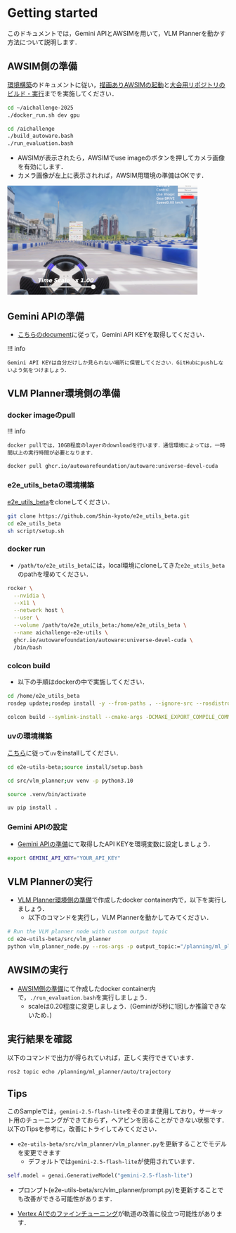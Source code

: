 # Getting started

このドキュメントでは，Gemini APIとAWSIMを用いて，VLM Plannerを動かす方法について説明します．

## AWSIM側の準備

[環境構築](https://automotiveaichallenge.github.io/aichallenge-documentation-2025/setup/requirements.html)のドキュメントに従い，[描画ありAWSIMの起動](https://automotiveaichallenge.github.io/aichallenge-documentation-2025/setup/requirements.html)と[大会用リポジトリのビルド・実行](https://automotiveaichallenge.github.io/aichallenge-documentation-2025/setup/build-docker.html)までを実施してください．

```sh
cd ~/aichallenge-2025
./docker_run.sh dev gpu
```

```sh
cd /aichallenge
./build_autoware.bash
./run_evaluation.bash
```

- AWSIMが表示されたら，AWSIMでuse imageのボタンを押してカメラ画像を有効にします．
- カメラ画像が左上に表示されれば，AWSIM用環境の準備はOKです．

![alt text](../assets/camera_awsim.png)

## Gemini APIの準備

- [こちらのdocument](https://ai.google.dev/gemini-api/docs/api-key?hl=ja)に従って，Gemini API KEYを取得してください．

!!! info

    Gemini API KEYは自分だけしか見られない場所に保管してください．GitHubにpushしないよう気をつけましょう．

## VLM Planner環境側の準備

### docker imageのpull


!!! info

    docker pullでは，10GB程度のlayerのdownloadを行います．通信環境によっては，一時間以上の実行時間が必要となります．

```sh
docker pull ghcr.io/autowarefoundation/autoware:universe-devel-cuda
```

### e2e_utils_betaの環境構築

[e2e_utils_beta](https://github.com/Shin-kyoto/e2e_utils_beta/tree/main)をcloneしてください．

```sh
git clone https://github.com/Shin-kyoto/e2e_utils_beta.git
cd e2e_utils_beta
sh script/setup.sh
```

### docker run

- `/path/to/e2e_utils_beta`には，local環境にcloneしてきた`e2e_utils_beta`のpathを埋めてください．

```sh
rocker \
  --nvidia \
  --x11 \
  --network host \
  --user \
  --volume /path/to/e2e_utils_beta:/home/e2e_utils_beta \
  --name aichallenge-e2e-utils \
  ghcr.io/autowarefoundation/autoware:universe-devel-cuda \
  /bin/bash
```

### colcon build

- 以下の手順はdockerの中で実施してください．

```sh
cd /home/e2e_utils_beta
rosdep update;rosdep install -y --from-paths . --ignore-src --rosdistro $ROS_DISTRO
```

```sh
colcon build --symlink-install --cmake-args -DCMAKE_EXPORT_COMPILE_COMMANDS=ON -DCMAKE_BUILD_TYPE=Release --packages-up-to autoware_auto_planning_msgs autoware_internal_planning_msgs
```

### uvの環境構築

[こちら](https://docs.astral.sh/uv/getting-started/installation/)に従って`uv`をinstallしてください．


```sh
cd e2e-utils-beta;source install/setup.bash
```

```sh
cd src/vlm_planner;uv venv -p python3.10
```

```sh
source .venv/bin/activate
```

```sh
uv pip install .
```

### Gemini APIの設定

- [Gemini APIの準備](#gemini-apiの準備)にて取得したAPI KEYを環境変数に設定しましょう．

```sh
export GEMINI_API_KEY="YOUR_API_KEY"
```

## VLM Plannerの実行

- [VLM Planner環境側の準備](#vlm-planner環境側の準備)で作成したdocker container内で，以下を実行しましょう．
  - 以下のコマンドを実行し，VLM Plannerを動かしてみてください．

```sh
# Run the VLM planner node with custom output topic
cd e2e-utils-beta/src/vlm_planner
python vlm_planner_node.py --ros-args -p output_topic:="/planning/ml_planner/auto/trajectory"
```

## AWSIMの実行

- [AWSIM側の準備](#awsim側の準備)にて作成したdocker container内で，`./run_evaluation.bash`を実行しましょう．
  - scaleは0.20程度に変更しましょう．(Geminiが5秒に1回しか推論できないため．)

## 実行結果を確認

以下のコマンドで出力が得られていれば，正しく実行できています．

```sh
ros2 topic echo /planning/ml_planner/auto/trajectory
```

## Tips

このSampleでは，`gemini-2.5-flash-lite`をそのまま使用しており，サーキット用のチューニングができておらず，ヘアピンを回ることができない状態です．以下のTipsを参考に，改善にトライしてみてください．

- `e2e-utils-beta/src/vlm_planner/vlm_planner.py`を更新することでモデルを変更できます
    - デフォルトでは`gemini-2.5-flash-lite`が使用されています．

```python
self.model = genai.GenerativeModel("gemini-2.5-flash-lite")
```

- プロンプト(e2e-utils-beta/src/vlm_planner/prompt.py)を更新することでも改善ができる可能性があります．

- [Vertex AIでのファインチューニング](https://cloud.google.com/vertex-ai/generative-ai/docs/models/gemini-use-supervised-tuning?hl=ja)が軌道の改善に役立つ可能性があります．

